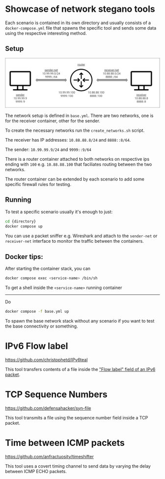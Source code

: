 # Showcase of network stegano tools

Each scenario is contained in its own directory and usually consists of a `docker-compose.yml` file that spawns the specific tool and sends some data using the respective interesting method.

## Setup

![](./networks.png)

The network setup is defined in `base.yml`.
There are two networks, one is for the receiver container, other for the sender.

To create the necessary networks run the `create_networks.sh` script.

The receiver has IP addresses: `10.88.88.8/24` and `8888::8/64`.

The sender: `10.99.99.9/24` and `9999::9/64`

There is a router container attached to both networks on respective ips ending with `100` e.g. `10.88.88.100` that faciliates routing between the two networks.

The router container can be extended by each scenario to add some specific firewall rules for testing.

## Running

To test a specific scenario usually it's enough to just:

```bash
cd {directory}
docker compose up
```

You can use a packet sniffer e.g. Wireshark and attach to the `sender-net` or `receiver-net` interface to monitor the traffic between the containers. 

## Docker tips:

After starting the container stack, you can

```bash
docker compose exec <service-name> /bin/sh
```

To get a shell inside the `<service-name>` running container

---

Do

```bash
docker compose -f base.yml up
```

To spawn the base network stack without any scenario if you want to test the base connectivity or something.

# IPv6 Flow label

https://github.com/christophetd/IPv6teal

This tool transfers contents of a file inside the ["Flow label" field of an IPv6 packet](https://www.rfc-editor.org/rfc/rfc6437).

# TCP Sequence Numbers

https://github.com/defensahacker/syn-file

This tool transmits a file using the sequence number field inside a TCP packet.

# Time between ICMP packets

https://github.com/anfractuosity/timeshifter

This tool uses a covert timing channel to send data by varying the delay between ICMP ECHO packets.
